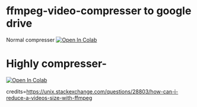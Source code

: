 # ffmpeg-video-compresser to google drive

Normal compresser
[![Open In Colab](https://colab.research.google.com/assets/colab-badge.svg)](https://github.com/jakiyaa/ffmpeg-video-compress/blob/main/ffmpeg_video_compress.ipynb )


# Highly compresser-
[![Open In Colab](https://colab.research.google.com/assets/colab-badge.svg)](https://github.com/jakiyaa/ffmpeg-video-compress/blob/main/Ffmpeg_highly_compress.ipynb )


credits=https://unix.stackexchange.com/questions/28803/how-can-i-reduce-a-videos-size-with-ffmpeg
